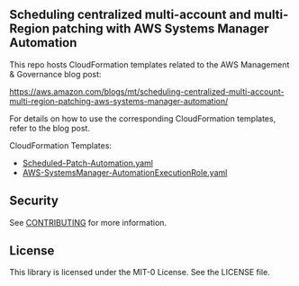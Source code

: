 ## Scheduling centralized multi-account and multi-Region patching with AWS Systems Manager Automation

This repo hosts CloudFormation templates related to the AWS Management & Governance blog post:

https://aws.amazon.com/blogs/mt/scheduling-centralized-multi-account-multi-region-patching-aws-systems-manager-automation/

For details on how to use the corresponding CloudFormation templates, refer to the blog post.

CloudFormation Templates:

* [Scheduled-Patch-Automation.yaml](Templates/Scheduled-Patch-Automation.yaml)
* [AWS-SystemsManager-AutomationExecutionRole.yaml](Templates/AWS-SystemsManager-AutomationExecutionRole.yaml)

## Security

See [CONTRIBUTING](CONTRIBUTING.md#security-issue-notifications) for more information.

## License

This library is licensed under the MIT-0 License. See the LICENSE file.

